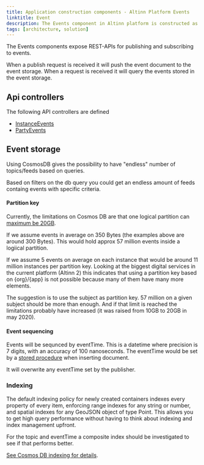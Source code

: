 ```yaml
---
title: Application construction components - Altinn Platform Events
linktitle: Event
description: The Events component in Altinn platform is constructed as an asp.net core web API application deployed as a docker container to a Kubernetes cluster.
tags: [architecture, solution]
---
```


The Events components expose REST-APIs for publishing and subscribing to events.

When a publish request is received it will push the event document to the event storage.
When a request is received it will query the events stored in the event storage.

## Api controllers

The following API controllers are defined

- [InstanceEvents]()
- [PartyEvents]()

## Event storage

Using CosmosDB gives the possibility to have "endless" number of topics/feeds based on queries.

Based on filters on the db query you could get an endless amount of feeds containg events with specific criteria.

#### Partition key

Currently, the limitations on Cosmos DB are that one logical partition can [maximum be 20GB](https://docs.microsoft.com/en-us/azure/cosmos-db/concepts-limits).

If we assume events in average on 350 Bytes (the examples above are around 300 Bytes).
This would hold approx 57 million events inside a logiical partition.

If we assume 5 events on average on each instance that would be around 11 million instances per partition key.
Looking at the biggest digital services in the current platform (Altinn 2) this indicates that using a partition key 
based on {org}/{app} is not possible because many of them have many more elements.  

The suggestion is to use the subject as partition key. 57 million on a given subject should be more than enough.
And if that limit is reached the limitations probably have increased (it was raised from 10GB to 20GB in may 2020).

#### Event sequencing

Events will be sequnced by eventTime. This is a datetime where precision is 7 digits, with an accuracy of 100 nanoseconds.
The eventTime would be set by a [stored procedure](https://docs.microsoft.com/en-us/azure/cosmos-db/how-to-write-stored-procedures-triggers-udfs) when inserting document.

It will overwrite any eventTime set by the publisher.

### Indexing

The default indexing policy for newly created containers indexes every property of every item, 
enforcing range indexes for any string or number, and spatial indexes for any GeoJSON object of type Point. 
This allows you to get high query performance without having to think about indexing and index management upfront.

For the topic and eventTime a composite index should be investigated to see if that performs better.

[See Cosmos DB indexing for details](https://docs.microsoft.com/en-us/azure/cosmos-db/index-overview).
